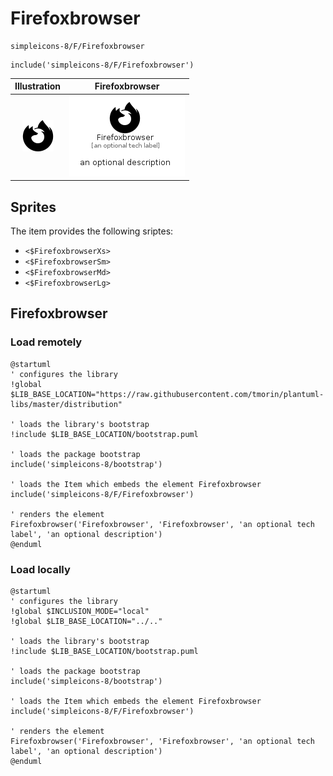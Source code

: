 # Firefoxbrowser


```text
simpleicons-8/F/Firefoxbrowser
```

```text
include('simpleicons-8/F/Firefoxbrowser')
```



| Illustration | Firefoxbrowser |
| :---: | :---: |
| ![illustration for Illustration](../../simpleicons-8/F/Firefoxbrowser.png) | ![illustration for Firefoxbrowser](../../simpleicons-8/F/Firefoxbrowser.Local.png) |



## Sprites
The item provides the following sriptes:

- `<$FirefoxbrowserXs>`
- `<$FirefoxbrowserSm>`
- `<$FirefoxbrowserMd>`
- `<$FirefoxbrowserLg>`





## Firefoxbrowser

### Load remotely
```plantuml
@startuml
' configures the library
!global $LIB_BASE_LOCATION="https://raw.githubusercontent.com/tmorin/plantuml-libs/master/distribution"

' loads the library's bootstrap
!include $LIB_BASE_LOCATION/bootstrap.puml

' loads the package bootstrap
include('simpleicons-8/bootstrap')

' loads the Item which embeds the element Firefoxbrowser
include('simpleicons-8/F/Firefoxbrowser')

' renders the element
Firefoxbrowser('Firefoxbrowser', 'Firefoxbrowser', 'an optional tech label', 'an optional description')
@enduml
```

### Load locally
```plantuml
@startuml
' configures the library
!global $INCLUSION_MODE="local"
!global $LIB_BASE_LOCATION="../.."

' loads the library's bootstrap
!include $LIB_BASE_LOCATION/bootstrap.puml

' loads the package bootstrap
include('simpleicons-8/bootstrap')

' loads the Item which embeds the element Firefoxbrowser
include('simpleicons-8/F/Firefoxbrowser')

' renders the element
Firefoxbrowser('Firefoxbrowser', 'Firefoxbrowser', 'an optional tech label', 'an optional description')
@enduml
```


